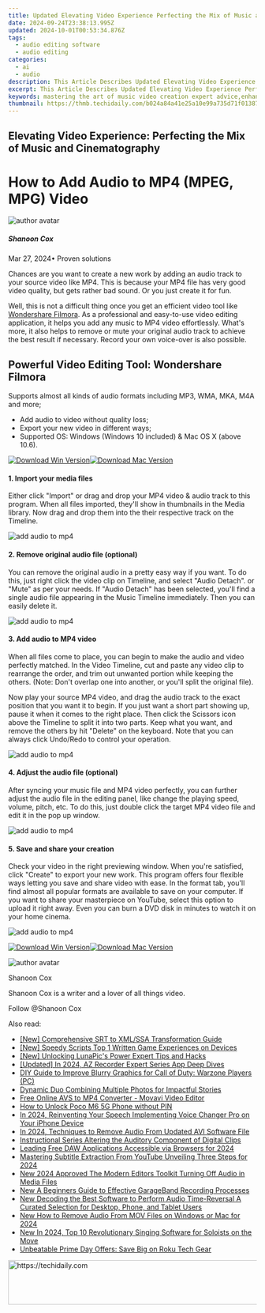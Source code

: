 ```yaml
---
title: Updated Elevating Video Experience Perfecting the Mix of Music and Cinematography
date: 2024-09-24T23:38:13.995Z
updated: 2024-10-01T00:53:34.876Z
tags: 
  - audio editing software
  - audio editing
categories: 
  - ai
  - audio
description: This Article Describes Updated Elevating Video Experience Perfecting the Mix of Music and Cinematography
excerpt: This Article Describes Updated Elevating Video Experience Perfecting the Mix of Music and Cinematography
keywords: mastering the art of music video creation expert advice,enhancing video experience the role of background music integration,elevating cinematic experience effective application of tension inducing themes,elevating the viewing experience the artistry behind cinemas piano arrangements,the essential process of adding sound to mkv updated videographies,premier audio choices selecting the perfect montage tunes for various videography,elevating video experience perfecting the mix of music and cinematography
thumbnail: https://thmb.techidaily.com/b024a84a41e25a10e99a735d71f0138708aa747c63be7c3be4720f86eba5080f.jpg
---
```


## Elevating Video Experience: Perfecting the Mix of Music and Cinematography

# How to Add Audio to MP4 (MPEG, MPG) Video

![author avatar](https://images.wondershare.com/filmora/article-images/shannon-cox.jpg)

##### Shanoon Cox

 Mar 27, 2024• Proven solutions

Chances are you want to create a new work by adding an audio track to your source video like MP4\. This is because your MP4 file has very good video quality, but gets rather bad sound. Or you just create it for fun.

Well, this is not a difficult thing once you get an efficient video tool like [Wondershare Filmora](https://tools.techidaily.com/wondershare/filmora/download/). As a professional and easy-to-use video editing application, it helps you add any music to MP4 video effortlessly. What's more, it also helps to remove or mute your original audio track to achieve the best result if necessary. Record your own voice-over is also possible.

## Powerful Video Editing Tool: Wondershare Filmora

Supports almost all kinds of audio formats including MP3, WMA, MKA, M4A and more;

* Add audio to video without quality loss;
* Export your new video in different ways;
* Supported OS: Windows (Windows 10 included) & Mac OS X (above 10.6).

[![Download Win Version](https://images.wondershare.com/filmora/guide/download-btn-win.jpg)](https://tools.techidaily.com/wondershare/filmora/download/)[![Download Mac Version](https://images.wondershare.com/filmora/guide/download-btn-mac.jpg)](https://tools.techidaily.com/wondershare/filmora/download/)

#### 1\. Import your media files

Either click "Import" or drag and drop your MP4 video & audio track to this program. When all files imported, they'll show in thumbnails in the Media library. Now drag and drop them into the their respective track on the Timeline.

![add audio to mp4](https://images.wondershare.com/images/multimedia/video-editor/video-editor-interface.jpg "add audio to mp4")

#### 2\. Remove original audio file (optional)

You can remove the original audio in a pretty easy way if you want. To do this, just right click the video clip on Timeline, and select "Audio Detach". or "Mute" as per your needs. If "Audio Detach" has been selected, you'll find a single audio file appearing in the Music Timeline immediately. Then you can easily delete it.

![add audio to mp4](https://images.wondershare.com/images/multimedia/video-editor/video-editor-time-line.jpg "add audio to mp4")

#### 3\. Add audio to MP4 video

When all files come to place, you can begin to make the audio and video perfectly matched. In the Video Timeline, cut and paste any video clip to rearrange the order, and trim out unwanted portion while keeping the others. (Note: Don't overlap one into another, or you'll split the original file).

Now play your source MP4 video, and drag the audio track to the exact position that you want it to begin. If you just want a short part showing up, pause it when it comes to the right place. Then click the Scissors icon above the Timeline to split it into two parts. Keep what you want, and remove the others by hit "Delete" on the keyboard. Note that you can always click Undo/Redo to control your operation.

![add audio to mp4](https://images.wondershare.com/images/multimedia/video-editor/editing-files-2.jpg "add audio to mp4")

#### 4\. Adjust the audio file (optional)

After syncing your music file and MP4 video perfectly, you can further adjust the audio file in the editing panel, like change the playing speed, volume, pitch, etc. To do this, just double click the target MP4 video file and edit it in the pop up window.

![add audio to mp4](https://images.wondershare.com/topic/video-editing/edit-audio-speedup-fade-in-out.jpg "add audio to mp4")

#### 5\. Save and share your creation

Check your video in the right previewing window. When you're satisfied, click "Create" to export your new work. This program offers four flexible ways letting you save and share video with ease. In the format tab, you'll find almost all popular formats are available to save on your computer. If you want to share your masterpiece on YouTube, select this option to upload it right away. Even you can burn a DVD disk in minutes to watch it on your home cinema.

![add audio to mp4](https://images.wondershare.com/images/multimedia/video-editor/output.jpg "add audio to mp4")

[![Download Win Version](https://images.wondershare.com/filmora/guide/download-btn-win.jpg)](https://tools.techidaily.com/wondershare/filmora/download/)[![Download Mac Version](https://images.wondershare.com/filmora/guide/download-btn-mac.jpg)](https://tools.techidaily.com/wondershare/filmora/download/)

![author avatar](https://images.wondershare.com/filmora/article-images/shannon-cox.jpg)

Shanoon Cox

Shanoon Cox is a writer and a lover of all things video.

Follow @Shanoon Cox

<ins class="adsbygoogle"
      style="display:block"
      data-ad-client="ca-pub-7571918770474297"
      data-ad-slot="8358498916"
      data-ad-format="auto"
      data-full-width-responsive="true"></ins>

<span class="atpl-alsoreadstyle">Also read:</span>
<div><ul>
<li><a href="https://extra-lessons.techidaily.com/new-comprehensive-srt-to-xmlssa-transformation-guide/"><u>[New] Comprehensive SRT to XML/SSA Transformation Guide</u></a></li>
<li><a href="https://vp-tips.techidaily.com/new-speedy-scripts-top-1-written-game-experiences-on-devices/"><u>[New] Speedy Scripts Top 1 Written Game Experiences on Devices</u></a></li>
<li><a href="https://some-guidance.techidaily.com/new-unlocking-lunapics-power-expert-tips-and-hacks/"><u>[New] Unlocking LunaPic's Power Expert Tips and Hacks</u></a></li>
<li><a href="https://screen-capture.techidaily.com/updated-in-2024-az-recorder-expert-series-app-deep-dives/"><u>[Updated] In 2024, AZ Recorder Expert Series App Deep Dives</u></a></li>
<li><a href="https://win-answers.techidaily.com/diy-guide-to-improve-blurry-graphics-for-call-of-duty-warzone-players-pc/"><u>DIY Guide to Improve Blurry Graphics for Call of Duty: Warzone Players (PC)</u></a></li>
<li><a href="https://instagram-video-files.techidaily.com/dynamic-duo-combining-multiple-photos-for-impactful-stories/"><u>Dynamic Duo Combining Multiple Photos for Impactful Stories</u></a></li>
<li><a href="https://win-deluxe.techidaily.com/free-online-avs-to-mp4-converter-movavi-video-editor/"><u>Free Online AVS to MP4 Converter - Movavi Video Editor</u></a></li>
<li><a href="https://easy-unlock-android.techidaily.com/how-to-unlock-poco-m6-5g-phone-without-pin-by-drfone-android/"><u>How to Unlock Poco M6 5G Phone without PIN</u></a></li>
<li><a href="https://audio-editing.techidaily.com/in-2024-reinventing-your-speech-implementing-voice-changer-pro-on-your-iphone-device/"><u>In 2024, Reinventing Your Speech Implementing Voice Changer Pro on Your iPhone Device</u></a></li>
<li><a href="https://audio-editing.techidaily.com/in-2024-techniques-to-remove-audio-from-updated-avi-software-file/"><u>In 2024, Techniques to Remove Audio From Updated AVI Software File</u></a></li>
<li><a href="https://audio-editing.techidaily.com/instructional-series-altering-the-auditory-component-of-digital-clips/"><u>Instructional Series Altering the Auditory Component of Digital Clips</u></a></li>
<li><a href="https://audio-editing.techidaily.com/leading-free-daw-applications-accessible-via-browsers-for-2024/"><u>Leading Free DAW Applications Accessible via Browsers for 2024</u></a></li>
<li><a href="https://article-tips.techidaily.com/mastering-subtitle-extraction-from-youtube-unveiling-three-steps-for-2024/"><u>Mastering Subtitle Extraction From YouTube Unveiling Three Steps for 2024</u></a></li>
<li><a href="https://audio-editing.techidaily.com/new-2024-approved-the-modern-editors-toolkit-turning-off-audio-in-media-files/"><u>New 2024 Approved The Modern Editors Toolkit Turning Off Audio in Media Files</u></a></li>
<li><a href="https://audio-editing.techidaily.com/new-a-beginners-guide-to-effective-garageband-recording-processes/"><u>New A Beginners Guide to Effective GarageBand Recording Processes</u></a></li>
<li><a href="https://audio-editing.techidaily.com/new-decoding-the-best-software-to-perform-audio-time-reversal-a-curated-selection-for-desktop-phone-and-tablet-users/"><u>New Decoding the Best Software to Perform Audio Time-Reversal A Curated Selection for Desktop, Phone, and Tablet Users</u></a></li>
<li><a href="https://audio-editing.techidaily.com/new-how-to-remove-audio-from-mov-files-on-windows-or-mac-for-2024/"><u>New How to Remove Audio From MOV Files on Windows or Mac for 2024</u></a></li>
<li><a href="https://audio-editing.techidaily.com/new-in-2024-top-10-revolutionary-singing-software-for-soloists-on-the-move/"><u>New In 2024, Top 10 Revolutionary Singing Software for Soloists on the Move</u></a></li>
<li><a href="https://buynow-info.techidaily.com/unbeatable-prime-day-offers-save-big-on-roku-tech-gear/"><u>Unbeatable Prime Day Offers: Save Big on Roku Tech Gear</u></a></li>
</ul></div>

<!-- affiliate ads begin -->
<a href="https://appsumo.8odi.net/c/5597632/2043638/7443" target="_top" id="2043638">
  <img src="//a.impactradius-go.com/display-ad/7443-2043638" border="0" alt="https://techidaily.com" width="728" height="90"/>
</a>
<img height="0" width="0" src="https://appsumo.8odi.net/i/5597632/2043638/7443" style="position:absolute;visibility:hidden;" border="0" />
<!-- affiliate ads end -->


